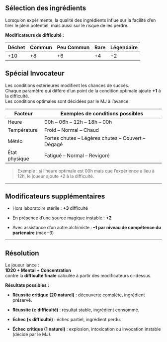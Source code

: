 ## Sélection des ingrédients

Lorsqu’on expérimente, la qualité des ingrédients influe sur la facilité d’en tirer le plein potentiel, mais aussi sur le risque de les perdre.

**Modificateurs de difficulté :**

| Déchet | Commun | Peu Commun | Rare | Légendaire |
| ------ | ------ | ---------- | ---- | ---------- |
| +10    | +8     | +6         | +4   | +2         |

## Spécial Invocateur

Les conditions extérieures modifient les chances de succès.  
Chaque paramètre qui diffère d’un point de la condition optimale ajoute **+1** à la difficulté.  
Les conditions optimales sont décidées par le MJ à l’avance.

|Facteur|Exemples de conditions possibles|
|---|---|
|Heure|00h – 06h – 12h – 18h – 00h|
|Température|Froid – Normal – Chaud|
|Météo|Fortes chutes – Légères chutes – Couvert – Dégagé|
|État physique|Fatigué – Normal – Revigoré|

> Exemple : si l’heure optimale est 00h mais que l’expérience a lieu à 12h, le joueur ajoute +2 à la difficulté.

---

## Modificateurs supplémentaires

- Hors laboratoire stérile : **+3** difficulté
    
- En présence d’une source magique instable : **+2**
    
- Avec assistance d’un autre alchimiste : **–1 par niveau de compétence du partenaire** (max –3)

---

## Résolution

Le joueur lance :  
**1D20 + Mental + Concentration**  
contre la **difficulté finale** calculée à partir des modificateurs ci-dessus.

**Résultats possibles :**

- **Réussite critique (20 naturel)** : découverte complète, ingrédient préservé.
    
- **Réussite (≥ difficulté)** : résultat stable, ingrédient consommé.
    
- **Échec (< difficulté)** : échec partiel, ingrédient perdu.
    
- **Échec critique (1 naturel)** : explosion, intoxication ou invocation instable (décidé par le MJ).